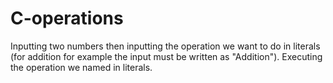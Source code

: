 # C-operations
Inputting two numbers then inputting the operation we want to do in literals (for addition for example the input must be written as "Addition").
Executing the operation we named in literals.
